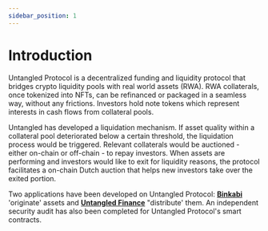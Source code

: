 ```yaml
---
sidebar_position: 1
---
```


# Introduction

Untangled Protocol is a decentralized funding and liquidity protocol that bridges crypto liquidity pools with real world assets (RWA).  RWA collaterals, once tokenized into NFTs, can be refinanced or packaged in a seamless way, without any frictions. Investors hold note tokens which represent interests in cash flows from collateral pools. 

Untangled has developed a liquidation mechanism. If asset quality within a collateral pool deteriorated below a certain threshold, the liquidation process would be triggered. Relevant collaterals would be auctioned - either on-chain or off-chain - to repay investors. When assets are performing and investors would like to exit for liquidity reasons, the protocol facilitates a on-chain Dutch auction that helps new investors take over the exited portion.

Two applications have been developed on Untangled Protocol: **[Binkabi](https://binkabi.io/)** 'originate' assets and **[Untangled Finance](https://www.untangled.finance/)** "distribute' them. An independent security audit has also been completed for Untangled Protocol's smart contracts. 
